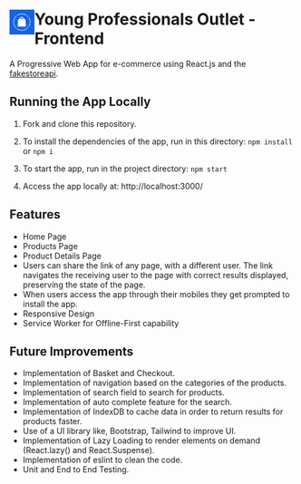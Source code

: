 # <img src="https://github.com/katerina-tziala/young-professionals-outlet/blob/master/app/build/logo192.png" alt="ypo logo" width="44" height="44" align="left">Young Professionals Outlet - Frontend

A Progressive Web App for e-commerce using React.js and the [fakestoreapi](https://fakestoreapi.com/).


## Running the App Locally

1. Fork and clone this repository.

2. To install the dependencies of the app, run in this directory: ``` npm install  ``` or  ``` npm i  ```

3. To start the app, run  in the project directory: ``` npm start ``` 

4. Access the app locally at: http://localhost:3000/


## Features

- Home Page
- Products Page
- Product Details Page
- Users can share the link of any page, with a different user. The link navigates the receiving user to the page with correct results displayed, preserving the state of the page.
- When users access the app through their mobiles they get prompted to install the app.
- Responsive Design
- Service Worker for Offline-First capability

## Future Improvements
- Implementation of Basket and Checkout.
- Implementation of navigation based on the categories of the products.
- Implementation of search field to search for products.
- Implementation of auto complete feature for the search.
- Implementation of IndexDB to cache data in order to return results for products faster.
- Use of a UI library like, Bootstrap, Tailwind to improve UI.
- Implementation of Lazy Loading to render elements on demand (React.lazy() and React.Suspense).
- Implementation of eslint to clean the code.
- Unit and End to End Testing.
